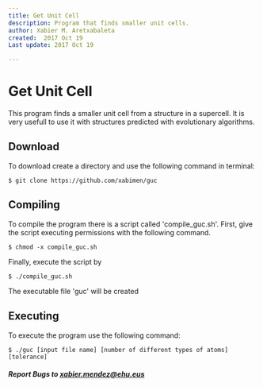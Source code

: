 ```yaml
---
title: Get Unit Cell
description: Program that finds smaller unit cells.
author: Xabier M. Aretxabaleta
created:  2017 Oct 19
Last update: 2017 Oct 19

---
```



# Get Unit Cell

This program finds a smaller unit cell from a structure in a supercell. It is very usefull to use it with structures predicted with evolutionary algorithms.

Download
--------

To download create a directory and use the following command in terminal:

	$ git clone https://github.com/xabimen/guc

Compiling
---------

To compile the program there is a script called 'compile_guc.sh'. First, give the script executing permissions with the following command.

	$ chmod -x compile_guc.sh

Finally, execute the script by

	$ ./compile_guc.sh

The executable file 'guc' will be created

Executing
---------

To execute the program use the following command:

	$ ./guc [input file name] [number of different types of atoms] [tolerance]
	
#### *Report Bugs to xabier.mendez@ehu.eus*
